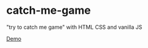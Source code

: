 # catch-me-game
"try to catch me game" with HTML CSS and vanilla JS

[Demo](https://catch-me-game.netlify.app)
